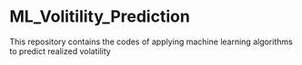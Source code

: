 # ML_Volitility_Prediction
This repository contains the codes of applying machine learning algorithms to predict realized volatility
